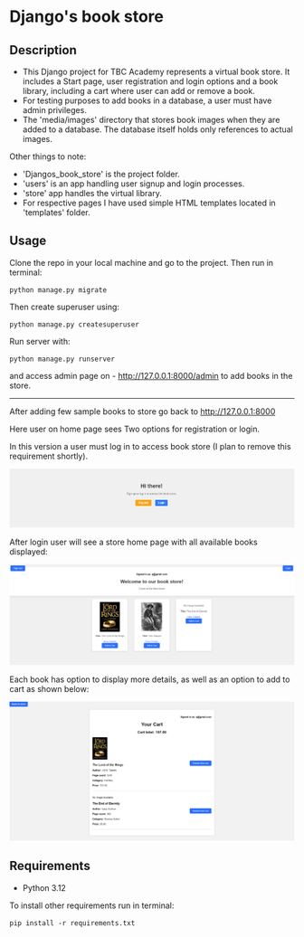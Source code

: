 # Django's book store

## Description
- This Django project for TBC Academy represents a virtual book store. 
It includes a Start page, user registration and login options and a book library, including a cart where user can add
or remove a book.
- For testing purposes to add books in a database, a user must have admin privileges.
- The 'media/images' directory that stores book images when they are added to a database.
The database itself holds only references to actual images.

Other things to note:
- 'Djangos_book_store' is the project folder.
- 'users' is an app handling user signup and login processes.
- 'store' app handles the virtual library.
- For respective pages I have used simple HTML templates located in 'templates' folder.

## Usage
Clone the repo in your local machine and go to the project. Then run in terminal:
````
python manage.py migrate
````
Then create superuser using:
````
python manage.py createsuperuser
````
Run server with:
````
python manage.py runserver
````
and access admin page on - http://127.0.0.1:8000/admin to add books in the store.
******
After adding few sample books to store go back to http://127.0.0.1:8000 

Here user on home page sees Two options for registration or login.

In this version a user must log in to access book store (I plan to remove this requirement shortly).

![homepage](assets/home.png)

After login user will see a store home page with all available books displayed:

![store-home](assets/store_home.png)

Each book has option to display more details, as well as 
an option to add to cart as shown below:

![cart](assets/cart.png)

## Requirements
- Python 3.12

To install other requirements run in terminal:
````
pip install -r requirements.txt
````


